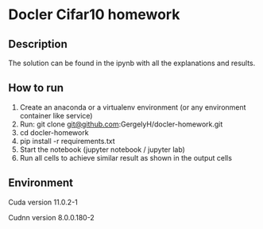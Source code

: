 # Docler Cifar10 homework

## Description

The solution can be found in the ipynb with all the explanations and results.

## How to run
1. Create an anaconda or a virtualenv environment (or any environment container like service)
2. Run: git clone git@github.com:GergelyH/docler-homework.git
3. cd docler-homework
4. pip install -r requirements.txt
5. Start the notebook (jupyter notebook / jupyter lab)
6. Run all cells to achieve similar result as shown in the output cells

## Environment

Cuda version 11.0.2-1

Cudnn version 8.0.0.180-2
